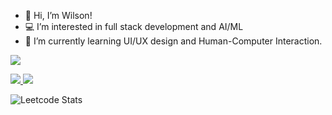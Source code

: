 - 👋 Hi, I’m Wilson!
- :computer: I’m interested in full stack development and AI/ML
- :art: I’m currently learning UI/UX design and Human-Computer Interaction.

![](https://komarev.com/ghpvc/?username=wtu4979&color=blue&style=for-the-badge)

<a href="https://www.linkedin.com/in/wilson-tu/">
  <img src="https://img.shields.io/badge/LinkedIn-0077B5?style=for-the-badge&logo=linkedin&logoColor=white"/>
</a>

<a href="https://www.instagram.com/something__bluee/">
  <img src="https://img.shields.io/badge/Instagram-E4405F?style=for-the-badge&logo=instagram&logoColor=white"/>
</a>

![Leetcode Stats](https://leetcard.jacoblin.cool/rainbowbearfish?theme=dark)
<!---
wtu4979/wtu4979 is a ✨ special ✨ repository because its `README.md` (this file) appears on your GitHub profile.
You can click the Preview link to take a look at your changes.
--->
